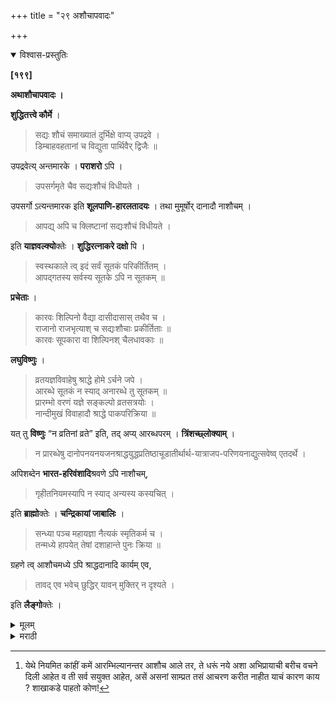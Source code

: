 +++
title = "२९ अशौचापवादः"

+++


<details open><summary>विश्वास-प्रस्तुतिः</summary>

**[१९९]**

**अथाशौचापवादः ।**

**शुद्धितत्त्वे कौर्मे** ।

> सद्यः शौचं समाख्यातं दुर्भिक्षे वाप्य् उपद्रवे ।  
डिम्बाहवहतानां च विद्युता पार्थिवैर् द्विजैः ॥

उपद्रवेत्य् अन्तमारके । **पराशरो** ऽपि । 

> उपसर्गमृते चैव सद्यःशौचं विधीयते ।

उपसर्गो ऽत्यन्तमारक इति **शूलपाणि-हारलतादयः** । तथा मुमूर्षोर् दानादौ नाशौचम् । 

> आपद्य् अपि च क्लिष्टानां सद्यःशौचं विधीयते ।

इति **याज्ञवल्क्यो**क्तेः । **शुद्धिरत्नाकरे दक्षो** पि ।

> स्वस्थकाले त्व् इदं सर्वं सूतकं परिकीर्तितम् ।  
आपद्गतस्य सर्वस्य सूतके ऽपि न सूतकम् ॥

**प्रचेताः** ।

> कारवः शिल्पिनो वैद्या दासीदासास् तथैव च ।  
राजानो राजभृत्याश् च सद्यःशौचाः प्रकीर्तिताः ॥  
कारवः सूपकारा वा शिल्पिनश् चैलधावकाः ॥

**लघुविष्णुः** ।

> व्रतयज्ञविवाहेषु श्राद्धे होमे ऽर्चने जपे ।  
आरब्धे सूतकं न स्याद् अनारब्धे तु सूतकम् ॥  
प्रारम्भो वरणं यज्ञे सङ्कल्पो व्रतसत्रयोः ।  
नान्दीमुखं विवाहादौ श्राद्धे पाकपरिक्रिया ॥

यत् तु **विष्णुः** “न व्रतिनां व्रते” इति, तद् अप्य् आरब्धपरम् । **त्रिंशच्छ्लोक्याम्** ।

> न प्रारब्धेषु दानोपनयनयजनश्राद्धयुद्धप्रतिष्ठाचूडातीर्थार्थ-यात्राजप-परिणयनाद्युत्सवेष्व् एतदर्थे । 

अपिशब्देन **भारत-हरिवंशादि**श्रवणे ऽपि नाशौचम्,

> गृहीतनियमस्यापि न स्याद् अन्यस्य कस्यचित् ।

इति **ब्राह्मो**क्तेः । **चन्द्रिकायां जाबालिः** ।

> सन्ध्या पञ्च महायज्ञा नैत्यकं स्मृतिकर्म च ।  
तन्मध्ये हापयेत् तेषां दशाहान्ते पुनः क्रिया ॥

ग्रहणे त्व् आशौचमध्ये ऽपि श्राद्धदानादि कार्यम् एव,

> तावद् एव भवेच् छुद्धिर् यावन् मुक्तिर् न दृश्यते ।

इति **लैङ्गो**क्तेः ।
</details>

<details><summary>मूलम्</summary>

**[१९९]**

**अथाशौचापवादः ।**

**शुद्धितत्त्वे कौर्मे** ।

> सद्यः शौचं समाख्यातं दुर्भिक्षे वाप्य् उपद्रवे ।  
डिम्बाहवहतानां च विद्युता पार्थिवैर् द्विजैः ॥

उपद्रवेत्य् अन्तमारके । **पराशरो** ऽपि । 

> उपसर्गमृते चैव सद्यःशौचं विधीयते ।

उपसर्गो ऽत्यन्तमारक इति **शूलपाणि-हारलतादयः** । तथा मुमूर्षोर् दानादौ नाशौचम् । 

> आपद्य् अपि च क्लिष्टानां सद्यःशौचं विधीयते ।

इति **याज्ञवल्क्यो**क्तेः । **शुद्धिरत्नाकरे दक्षो** पि ।

> स्वस्थकाले त्व् इदं सर्वं सूतकं परिकीर्तितम् ।  
आपद्गतस्य सर्वस्य सूतके ऽपि न सूतकम् ॥

**प्रचेताः** ।

> कारवः शिल्पिनो वैद्या दासीदासास् तथैव च ।  
राजानो राजभृत्याश् च सद्यःशौचाः प्रकीर्तिताः ॥  
कारवः सूपकारा वा शिल्पिनश् चैलधावकाः ॥

**लघुविष्णुः** ।

> व्रतयज्ञविवाहेषु श्राद्धे होमे ऽर्चने जपे ।  
आरब्धे सूतकं न स्याद् अनारब्धे तु सूतकम् ॥  
प्रारम्भो वरणं यज्ञे सङ्कल्पो व्रतसत्रयोः ।  
नान्दीमुखं विवाहादौ श्राद्धे पाकपरिक्रिया ॥

यत् तु **विष्णुः** “न व्रतिनां व्रते” इति, तद् अप्य् आरब्धपरम् । **त्रिंशच्छ्लोक्याम्** ।

> न प्रारब्धेषु दानोपनयनयजनश्राद्धयुद्धप्रतिष्ठाचूडातीर्थार्थ-यात्राजप-परिणयनाद्युत्सवेष्व् एतदर्थे । 

अपिशब्देन **भारत-हरिवंशादि**श्रवणे ऽपि नाशौचम्,

> गृहीतनियमस्यापि न स्याद् अन्यस्य कस्यचित् ।

इति **ब्राह्मो**क्तेः । **चन्द्रिकायां जाबालिः** ।

> सन्ध्या पञ्च महायज्ञा नैत्यकं स्मृतिकर्म च ।  
तन्मध्ये हापयेत् तेषां दशाहान्ते पुनः क्रिया ॥

ग्रहणे त्व् आशौचमध्ये ऽपि श्राद्धदानादि कार्यम् एव,

> तावद् एव भवेच् छुद्धिर् यावन् मुक्तिर् न दृश्यते ।

इति **लैङ्गो**क्तेः ।
</details>

<details><summary>मराठी</summary>

आतां आशौचापवाद साङ्गतो. 

याविषयी शुद्धितत्त्वाम्त कूर्मपुराणान्त-" दुष्काळ किंवा मोठा उपद्रव ( महामारी व गरे ) देशभर आल्याम व युद्धाम्त मेल्याम व विद्युलतने व रानाने अथवा ब्राह्मणाने मा रल्याम तत्काल शुद्धि होते, " असं माङ्गितलं आहे. पराशरही ह्मणतो की,-" उप मगानें मेल्यास तत्काल शुद्धि विहित आहे. " " यथे उपमर्गशब्दानं महामारी सम जावी," असे शूलपाणिहारलतादिक ह्मणतात. तमम्च मरणोन्मुग्वाम प्रायश्चित्तदानादि करण्याम आशौच नाहीम्; कारण,-"सङ्कटाम्त व रोगानं पीडित झालेल्याम्म तत्काल शुद्धि," अमी याज्ञवल्क्योक्ति आहे. शुद्धिरनाकराम्त दक्षही ह्मणतो की,-"हें पूर्वोक्त सर्व आशौच स्वस्थकाली (सङ्कट नसतां ) धरावेम्. आपत्तीम्त आशौच असताहि ते नाही. असें धर्मज्ञान्नी साङ्गितले आहे." प्रचेता ह्मणतो-"स्वयम्पाकी, परीट, वैद्य, दासी, दास, राजे, तत्सेवक याम्स आशौच अमतांहि म्पर्शदोष नाही." लघुविष्णु ह्मणतो "व्रत, यज्ञ, विवाह, श्राद्ध, होम, पूजा, जप, याञ्चा आरम्भ झाल्यावर समाप्तीपर्यम्त आशौ चदोष नाही, समाप्तीनन्तर आहे." आरम्भशब्दाची व्याख्या पुढे लिहिल्याप्रमाणे-"यज्ञान आचार्यवरण, व्रताम्त व सत्राम्त सङ्कल्प, विवाहादिकाम्त नान्दीश्राद्ध व पार्वणश्राद्धाम्त स्वयम्पाक झाला ह्मणजे त्या कर्माम आरम्भ झाला असें जाणावें.' में विष्णूने झटले आहे की, "वतकर्त्याम्स व्रताम्त आशौच नाही," तंही आरम्भानन्तर असें जाणावेम्. त्रिंशच्छोकी त-"दान, उपनयन, यज्ञ, श्राद्ध, युद्ध, देवप्रतिष्ठा, चौल, तीर्थयात्रा, जप व विवाह इत्यादिकाम्त आरम्भानन्तर आशौच नाही,' असे साङ्गितले आहे. या वाक्याम्त अपि शब्द आहे ह्मणून, नियमाने भारत व हरिवंशश्रवणास आरम्भ केल्यावरही आशौच नाही असे सिद्ध होते; कारण,-"ज्याने नियम स्वीकारला आहे त्याम इतर कोणाचेही आशौच धरावें लागत नाही," असे ब्राह्मपुराणवचन आहे[^१]. चन्द्रिकेत जाबालि ह्मणतो-“सन्ध्यापञ्चमहायज्ञादि नित्यकर्मे आशौचाम्त बम्द करून, तें सरल्यावर पुनः सुरू करावी. ग्रहणनिमित्तक आशौचान्तही श्राद्धादि करावेच;" कारण-"तोपर्यम्त शुद्धि नाही, जोपर्यम्त शुद्ध बिम्ब दिसले नाही. ते दिसल्यानन्तर सर्व कर्मास शुद्धि आहे." अमी लिङ्गपुराणोक्ति आहे. 

[^१]: येथे नियमित कांहीं कमें आरम्भिल्यानन्तर आशौच आले तर, ते धरूं नये अशा अभिप्रायाची बरीच वचने दिली आहेत व ती सर्व सयुक्त आहेत, असें असनां साम्प्रत तसं आचरण करीत नाहीत याचं कारण काय ? शाखाकडे पाहतो कोण! 
</details>